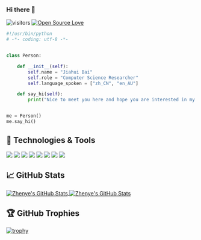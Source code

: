 ### Hi there 👋

<!--
**SHVleV9CYWkK/SHVleV9CYWkK** is a ✨ _special_ ✨ repository because its `README.md` (this file) appears on your GitHub profile.

Here are some ideas to get you started:

- 🔭 I’m currently working on ...
- 🌱 I’m currently learning ...
- 👯 I’m looking to collaborate on ...
- 🤔 I’m looking for help with ...
- 💬 Ask me about ...
- 📫 How to reach me: ...
- 😄 Pronouns: ...
- ⚡ Fun fact: ...
-->

![visitors](https://visitor-badge.laobi.icu/badge?page_id=SHVleV9CYWkK.SHVleV9CYWkK)
[![Open Source Love](https://badges.frapsoft.com/os/v1/open-source.svg?v=102)](https://github.com/ellerbrock/open-source-badge/)


```python
#!/usr/bin/python
# -*- coding: utf-8 -*-


class Person:

    def __init__(self):
        self.name = "Jiahui Bai"
        self.role = "Computer Science Researcher"
        self.language_spoken = ["zh_CN", "en_AU"]

    def say_hi(self):
        print("Nice to meet you here and hope you are interested in my work.")


me = Person()
me.say_hi()
```
<!--
## 📝 Blogs

-->

## 🔧 Technologies & Tools

![](https://img.shields.io/badge/OS-macOS-informational?style=flat&logo=macos&logoColor=white&color=6aa6f8)
![](https://img.shields.io/badge/IDE-IntelliJ-informational?style=flat&logo=intellijidea&logoColor=white&color=6aa6f8)
![](https://img.shields.io/badge/Editor-Visual_Studio_Code-informational?style=flat&logo=visualstudiocode&logoColor=white&color=6aa6f8)
![](https://img.shields.io/badge/Code-Python-informational?style=flat&logo=python&logoColor=white&color=6aa6f8)
![](https://img.shields.io/badge/Code-Java-informational?style=flat&logo=java&logoColor=white&color=6aa6f8)
![](https://img.shields.io/badge/Code-Swift-informational?style=flat&logo=swift&logoColor=white&color=6aa6f8)
![](https://img.shields.io/badge/Code-TypeScript-informational?style=flat&logo=typescript&logoColor=white&color=6aa6f8)
![](https://img.shields.io/badge/Code-Dart-informational?style=flat&logo=dart&logoColor=white&color=6aa6f8)


## &#x1f4c8; GitHub Stats

<a href="https://github.com/SHVleV9CYWkK/SHVleV9CYWkK">
  <img align="center" src="https://github-readme-stats.vercel.app/api/top-langs/?username=SHVleV9CYWkK&hide=c%2B%2B,c,matlab,assembly&title_color=6aa6f8&text_color=8a919a&icon_color=6aa6f8&bg_color=22272e" alt="Zhenye's GitHub Stats" />
</a>

<a href="https://github.com/SHVleV9CYWkK/SHVleV9CYWkK">
  <img align="center" src="https://github-readme-stats.vercel.app/api?username=SHVleV9CYWkK&show_icons=true&line_height=27&count_private=true&title_color=6aa6f8&text_color=8a919a&icon_color=6aa6f8&bg_color=22272e" alt="Zhenye's GitHub Stats" />
</a> 

## 🏆 GitHub Trophies

[![trophy](https://github-profile-trophy.vercel.app/?username=SHVleV9CYWkK&theme=nord&column=7)](https://github.com/ryo-ma/github-profile-trophy)
